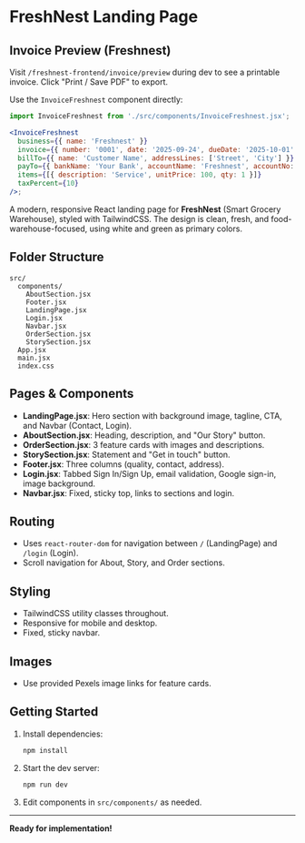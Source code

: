 # FreshNest Landing Page

## Invoice Preview (Freshnest)

Visit `/freshnest-frontend/invoice/preview` during dev to see a printable invoice. Click "Print / Save PDF" to export.

Use the `InvoiceFreshnest` component directly:

```jsx
import InvoiceFreshnest from './src/components/InvoiceFreshnest.jsx';

<InvoiceFreshnest
  business={{ name: 'Freshnest' }}
  invoice={{ number: '0001', date: '2025-09-24', dueDate: '2025-10-01' }}
  billTo={{ name: 'Customer Name', addressLines: ['Street', 'City'] }}
  payTo={{ bankName: 'Your Bank', accountName: 'Freshnest', accountNo: 'XXXX XXXX' }}
  items={[{ description: 'Service', unitPrice: 100, qty: 1 }]}
  taxPercent={10}
/>;
```

A modern, responsive React landing page for **FreshNest** (Smart Grocery Warehouse), styled with TailwindCSS. The design is clean, fresh, and food-warehouse-focused, using white and green as primary colors.

## Folder Structure

```
src/
  components/
    AboutSection.jsx
    Footer.jsx
    LandingPage.jsx
    Login.jsx
    Navbar.jsx
    OrderSection.jsx
    StorySection.jsx
  App.jsx
  main.jsx
  index.css
```

## Pages & Components

- **LandingPage.jsx**: Hero section with background image, tagline, CTA, and Navbar (Contact, Login).
- **AboutSection.jsx**: Heading, description, and "Our Story" button.
- **OrderSection.jsx**: 3 feature cards with images and descriptions.
- **StorySection.jsx**: Statement and "Get in touch" button.
- **Footer.jsx**: Three columns (quality, contact, address).
- **Login.jsx**: Tabbed Sign In/Sign Up, email validation, Google sign-in, image background.
- **Navbar.jsx**: Fixed, sticky top, links to sections and login.

## Routing

- Uses `react-router-dom` for navigation between `/` (LandingPage) and `/login` (Login).
- Scroll navigation for About, Story, and Order sections.

## Styling

- TailwindCSS utility classes throughout.
- Responsive for mobile and desktop.
- Fixed, sticky navbar.

## Images

- Use provided Pexels image links for feature cards.

## Getting Started

1. Install dependencies:
   ```bash
   npm install
   ```
2. Start the dev server:
   ```bash
   npm run dev
   ```
3. Edit components in `src/components/` as needed.

---

**Ready for implementation!**

